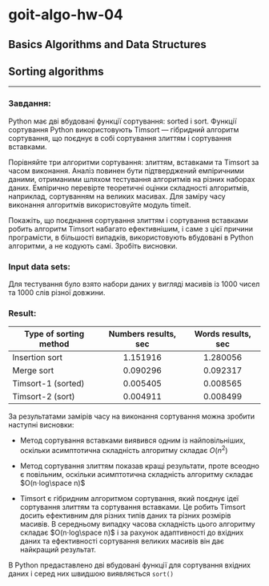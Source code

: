 # goit-algo-hw-04

## Basics Algorithms and Data Structures

## Sorting algorithms
---

### Завдання:

Python має дві вбудовані функції сортування: sorted і sort. Функції сортування Python використовують Timsort — гібридний алгоритм сортування, що поєднує в собі сортування злиттям і сортування вставками.

Порівняйте три алгоритми сортування: злиттям, вставками та Timsort за часом виконання. Аналіз повинен бути підтверджений емпіричними даними, отриманими шляхом тестування алгоритмів на різних наборах даних. Емпірично перевірте теоретичні оцінки складності алгоритмів, наприклад, сортуванням на великих масивах. Для заміру часу виконання алгоритмів використовуйте модуль timeit.

Покажіть, що поєднання сортування злиттям і сортування вставками робить алгоритм Timsort набагато ефективнішим, і саме з цієї причини програмісти, в більшості випадків, використовують вбудовані в Python алгоритми, а не кодують самі. Зробіть висновки.

### Input data sets:

Для тестування було взято набори даних у вигляді масивів із 1000 чисел та 1000 слів різної довжини.

### Result:

| Type of sorting method  | Numbers results, sec  | Words results, sec  |
|           ---           |         :-:           |         :-:         |
| Insertion sort          |       1.151916        |      1.280056       |
| Merge sort              |       0.090296        |      0.092317       |
| Timsort-1 (sorted)      |       0.005405        |      0.008565       |
| Timsort-2 (sort)        |       0.004911        |      0.008499       |

За результатами замірів часу на виконання сортування можна зробити наступні висновки:

- Метод сортування вставками виявився одним із найповільніших, оскільки асимптотична складність алгоритму складає $O(n^2)$

- Метод сортування злиттям показав кращі результати, проте всеодно є повільним, оскільки асимптотична складність алгоритму складає $O(n⋅log\space n)$

- Timsort є гібридним алгоритмом сортування, який поєднує ідеї сортування злиттям та сортування вставками. Це робить Timsort досить ефективним для різних типів даних та різних розмірів масивів. В середньому випадку часова складність цього алгоритму складає $O(n⋅log\space n)$ і за рахунок адаптивності до вхідних даних та ефективності сортування великих масивів він дає найкращий результат.

В Python предаставлено дві вбудовані функції для сортування вхідних даних і серед них швидшою виявляється `sort()`
